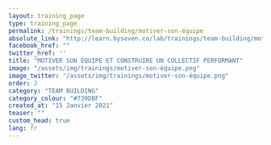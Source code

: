 ```yaml
---
layout: training_page
type: training_page
permalink: /trainings/team-building/motiver-son-équipe
absolute_link: "http://learn.byseven.co/lab/trainings/team-building/motiver-son-équipe"
facebook_href: ""
twitter_href: ''
title: "MOTIVER SON ÉQUIPE ET CONSTRUIRE UN COLLECTIF PERFORMANT"
image: "/assets/img/trainings/motiver-son-équipe.png"
image_twitter: "/assets/img/trainings/motiver-son-équipe.png"
order: 2
category: "TEAM BUILDING"
category_colour: "#739DBF"
created_at: "15 Janvier 2021"
teaser: ""
custom_head: true
lang: fr
---
```

